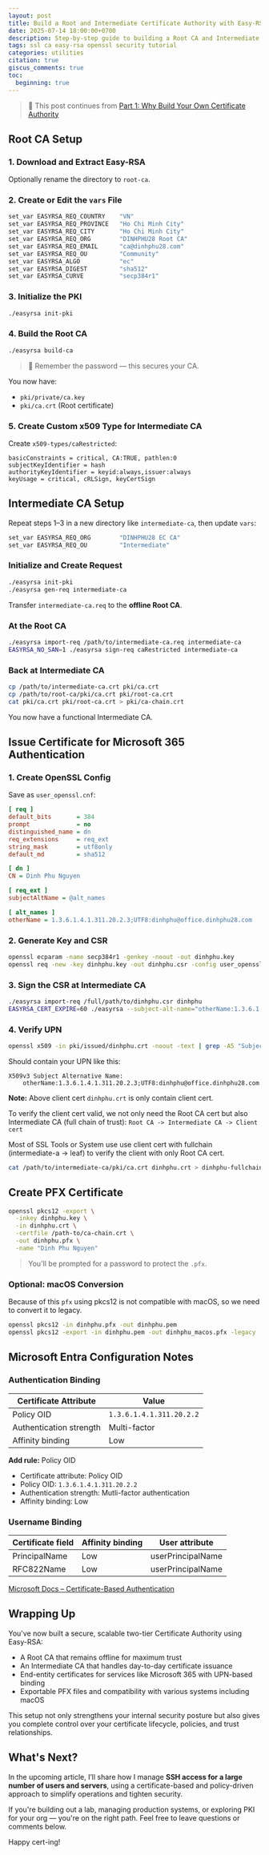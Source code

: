 ```yaml
---
layout: post
title: Build a Root and Intermediate Certificate Authority with Easy-RSA
date: 2025-07-14 18:00:00+0700
description: Step-by-step guide to building a Root CA and Intermediate CA using Easy-RSA, including issuing certificates for Microsoft 365 authentication.
tags: ssl ca easy-rsa openssl security tutorial
categories: utilities
citation: true
giscus_comments: true
toc:
  beginning: true
---
```


> 📖 This post continues from [Part 1: Why Build Your Own Certificate Authority](/blog/2025/why-build-your-own-certificate-authority)

## Root CA Setup

### 1. Download and Extract Easy-RSA

Optionally rename the directory to `root-ca`.

### 2. Create or Edit the `vars` File

```sh
set_var EASYRSA_REQ_COUNTRY    "VN"
set_var EASYRSA_REQ_PROVINCE   "Ho Chi Minh City"
set_var EASYRSA_REQ_CITY       "Ho Chi Minh City"
set_var EASYRSA_REQ_ORG        "DINHPHU28 Root CA"
set_var EASYRSA_REQ_EMAIL      "ca@dinhphu28.com"
set_var EASYRSA_REQ_OU         "Community"
set_var EASYRSA_ALGO           "ec"
set_var EASYRSA_DIGEST         "sha512"
set_var EASYRSA_CURVE          "secp384r1"
```

### 3. Initialize the PKI

```sh
./easyrsa init-pki
```

### 4. Build the Root CA

```sh
./easyrsa build-ca
```

> 🔐 Remember the password — this secures your CA.

You now have:

- `pki/private/ca.key`
- `pki/ca.crt` (Root certificate)

### 5. Create Custom x509 Type for Intermediate CA

Create `x509-types/caRestricted`:

```properties
basicConstraints = critical, CA:TRUE, pathlen:0
subjectKeyIdentifier = hash
authorityKeyIdentifier = keyid:always,issuer:always
keyUsage = critical, cRLSign, keyCertSign
```

## Intermediate CA Setup

Repeat steps 1–3 in a new directory like `intermediate-ca`, then update `vars`:

```sh
set_var EASYRSA_REQ_ORG        "DINHPHU28 EC CA"
set_var EASYRSA_REQ_OU         "Intermediate"
```

### Initialize and Create Request

```sh
./easyrsa init-pki
./easyrsa gen-req intermediate-ca
```

Transfer `intermediate-ca.req` to the **offline Root CA**.

### At the Root CA

```sh
./easyrsa import-req /path/to/intermediate-ca.req intermediate-ca
EASYRSA_NO_SAN=1 ./easyrsa sign-req caRestricted intermediate-ca
```

### Back at Intermediate CA

```sh
cp /path/to/intermediate-ca.crt pki/ca.crt
cp /path/to/root-ca/pki/ca.crt pki/root-ca.crt
cat pki/ca.crt pki/root-ca.crt > pki/ca-chain.crt
```

You now have a functional Intermediate CA.

## Issue Certificate for Microsoft 365 Authentication

### 1. Create OpenSSL Config

Save as `user_openssl.cnf`:

```ini
[ req ]
default_bits       = 384
prompt             = no
distinguished_name = dn
req_extensions     = req_ext
string_mask        = utf8only
default_md         = sha512

[ dn ]
CN = Dinh Phu Nguyen

[ req_ext ]
subjectAltName = @alt_names

[ alt_names ]
otherName = 1.3.6.1.4.1.311.20.2.3;UTF8:dinhphu@office.dinhphu28.com
```

### 2. Generate Key and CSR

```sh
openssl ecparam -name secp384r1 -genkey -noout -out dinhphu.key
openssl req -new -key dinhphu.key -out dinhphu.csr -config user_openssl.cnf
```

### 3. Sign the CSR at Intermediate CA

```sh
./easyrsa import-req /full/path/to/dinhphu.csr dinhphu
EASYRSA_CERT_EXPIRE=60 ./easyrsa --subject-alt-name="otherName:1.3.6.1.4.1.311.20.2.3;UTF8:dinhphu@office.dinhphu28.com" sign-req client dinhphu
```

### 4. Verify UPN

```sh
openssl x509 -in pki/issued/dinhphu.crt -noout -text | grep -A5 "Subject Alternative Name"
```

Should contain your UPN like this:

```
X509v3 Subject Alternative Name:
    otherName:1.3.6.1.4.1.311.20.2.3;UTF8:dinhphu@office.dinhphu28.com
```

**Note:** Above client cert `dinhphu.crt` is only contain client cert.

To verify the client cert valid, we not only need the Root CA cert but also Intermediate CA (full chain of trust):
`Root CA -> Intermediate CA -> Client cert`

Most of SSL Tools or System use use client cert with fullchain (intermediate-a -> leaf) to verify the client with only Root CA cert.

```sh
cat /path/to/intermediate-ca/pki/ca.crt dinhphu.crt > dinhphu-fullchain.crt
```

## Create PFX Certificate

```sh
openssl pkcs12 -export \
  -inkey dinhphu.key \
  -in dinhphu.crt \
  -certfile /path-to/ca-chain.crt \
  -out dinhphu.pfx \
  -name "Dinh Phu Nguyen"
```

> You'll be prompted for a password to protect the `.pfx`.

### Optional: macOS Conversion

Because of this `pfx` using pkcs12 is not compatible with macOS, so we need to convert it to legacy.

```sh
openssl pkcs12 -in dinhphu.pfx -out dinhphu.pem
openssl pkcs12 -export -in dinhphu.pem -out dinhphu_macos.pfx -legacy
```

## Microsoft Entra Configuration Notes

### Authentication Binding

| Certificate Attribute   | Value                    |
| ----------------------- | ------------------------ |
| Policy OID              | `1.3.6.1.4.1.311.20.2.2` |
| Authentication strength | Multi-factor             |
| Affinity binding        | Low                      |

**Add rule:** Policy OID

- Certificate attribute: Policy OID
- Policy OID: `1.3.6.1.4.1.311.20.2.2`
- Authentication strength: Mutli-factor authentication
- Affinity binding: Low

### Username Binding

| Certificate field | Affinity binding | User attribute    |
| ----------------- | ---------------- | ----------------- |
| PrincipalName     | Low              | userPrincipalName |
| RFC822Name        | Low              | userPrincipalName |

[Microsoft Docs – Certificate-Based Authentication](https://learn.microsoft.com/en-us/entra/identity/authentication/how-to-certificate-based-authentication#step-4-configure-username-binding-policy)

## Wrapping Up

You've now built a secure, scalable two-tier Certificate Authority using Easy-RSA:

- A Root CA that remains offline for maximum trust
- An Intermediate CA that handles day-to-day certificate issuance
- End-entity certificates for services like Microsoft 365 with UPN-based binding
- Exportable PFX files and compatibility with various systems including macOS

This setup not only strengthens your internal security posture but also gives you complete control over your certificate lifecycle, policies, and trust relationships.

## What's Next?

In the upcoming article, I’ll share how I manage **SSH access for a large number of users and servers**, using a certificate-based and policy-driven approach to simplify operations and tighten security.

If you're building out a lab, managing production systems, or exploring PKI for your org — you're on the right path. Feel free to leave questions or comments below.

Happy cert-ing!
